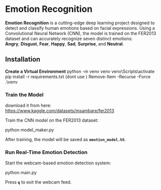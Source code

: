 # Emotion Recognition

**Emotion Recognition** is a cutting-edge deep learning project designed to detect and classify human emotions based on facial expressions. Using a Convolutional Neural Network (CNN), the model is trained on the FER2013 dataset and can accurately recognize seven distinct emotions:  
**Angry**, **Disgust**, **Fear**, **Happy**, **Sad**, **Surprise**, and **Neutral**.

## Installation

 **Create a Virtual Environment**
   python -m venv venv
   venv\Scripts\activate
   pip install -r requirements.txt
    (dont use )                                  Remove-Item -Recurse -Force .\venv

 
### Train the Model
download it from here:  https://www.kaggle.com/datasets/msambare/fer2013

Train the CNN model on the FER2013 dataset:

python model_maker.py

After training, the model will be saved as **`emotion_model.h5`**.

### Run Real-Time Emotion Detection
Start the webcam-based emotion detection system:


python main.py

Press **`q`** to exit the webcam feed.
